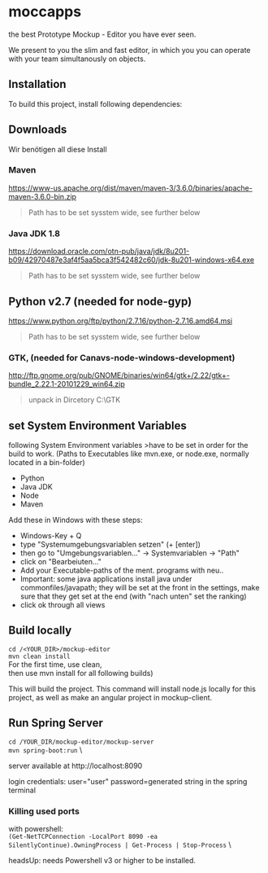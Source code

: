 # moccapps
the best Prototype Mockup - Editor you have ever seen.

We present to you the slim and fast editor, in which you you can operate with your team simultanously on objects.

## Installation
To build this project, install following dependencies:

## Downloads
Wir benötigen all diese Install
### Maven 
https://www-us.apache.org/dist/maven/maven-3/3.6.0/binaries/apache-maven-3.6.0-bin.zip
> Path has to be set sysstem wide, see further below

### Java JDK 1.8
https://download.oracle.com/otn-pub/java/jdk/8u201-b09/42970487e3af4f5aa5bca3f542482c60/jdk-8u201-windows-x64.exe
> Path has to be set sysstem wide, see further below

## Python v2.7  (needed for node-gyp)
https://www.python.org/ftp/python/2.7.16/python-2.7.16.amd64.msi
> Path has to be set sysstem wide, see further below

### GTK, (needed for Canavs-node-windows-development)
http://ftp.gnome.org/pub/GNOME/binaries/win64/gtk+/2.22/gtk+-bundle_2.22.1-20101229_win64.zip
> unpack in Dircetory C:\GTK

## set System Environment Variables
following System Environment variables >have to be set  in order for the build to work. (Paths to Executables like mvn.exe, or node.exe, normally located in a bin-folder)
- Python
- Java JDK
- Node
- Maven

Add these in Windows with these steps:
- Windows-Key + Q
- type "Systemumgebungsvariablen setzen" (+ [enter])
- then go to "Umgebungsvariablen..." -> Systemvariablen -> "Path"
- click on "Bearbeiuten..."
- Add your Executable-paths of the ment. programs with neu..
- Important: some java applications install java under commonfiles/javapath; they will be set at the front in the settings, make sure that they get set at the end (with "nach unten" set the ranking)
- click ok through all views 

## Build locally
`cd /<YOUR_DIR>/mockup-editor` \
`mvn clean install`  \
For the first time, use clean, \
then use mvn install for all following builds)
 
This will build the project.
 This command will install node.js locally for this project, as well as make an angular project in mockup-client.
 
 ## Run Spring Server
 `cd /YOUR_DIR/mockup-editor/mockup-server` \
 `mvn spring-boot:run` \
 
 server available at http://localhost:8090
 
 login credentials:
 user="user"
 password=generated string in the spring terminal

### Killing used ports
with powershell: \
`(Get-NetTCPConnection -LocalPort 8090 -ea SilentlyContinue).OwningProcess | Get-Process | Stop-Process` \

headsUp: needs Powershell v3 or higher to be installed.



